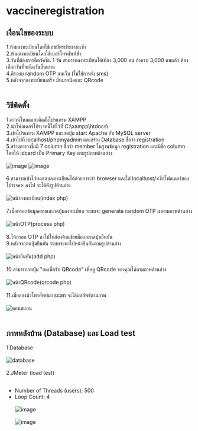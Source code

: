# vaccineregistration
## เงื่อนไขของระบบ
1.ห้ามลงทะเบียนโดยใช้เลขบัตรประชาชนซ้ำ <br />
2.ห้ามลงทะเบียนโดยใช้เบอร์โทรศัพท์ซ้ำ <br />
3.วันที่ต้องการฉีดวัคซีน 1 วัน สามารถลงทะเบียนได้เพียง 3,000 คน ถ้าครบ 3,000 คนแล้ว ต้องเลือกวันที่จะฉีดวันอื่นแทน <br />
4.มีระบบ random OTP บนเว็บ (ไม่ใช่การส่ง sms) <br />
5.หลังจากลงทะเบียนเสร็จ มีหมายนัดและ QRcode <br /> <br />
## วิธีติดตั้ง
1.ดาวน์โหลดและติดตั้งโปรแกรม XAMPP<br />
2.นำโฟลเดอร์โปรเจคนี้ไปไว้ที่ C:\xampp\htdocs\ <br />
3.เข้าโปรแกรม XAMPP และกดปุ่ม start Apache กับ MySQL server<br />
4.เข้าไปที่ localhost/phpmyadmin และสร้าง Database ชื่อว่า registration<br />
5.สร้างตารางซึ่งมี 7 column ชื่อว่า member  ในฐานข้อมูล registration และมีชื่อ column โดยให้ idcard เป็น Primary Key ตามรูปภาพด้านล่าง<br /> <br />
![image](https://user-images.githubusercontent.com/79450551/127745055-494a0994-3714-493d-9af9-15047758b9e3.png)
![image](https://user-images.githubusercontent.com/79450551/127744377-3972d7fd-5114-4be4-b0ff-9414b63ad6d2.png)<br /> <br />
6.สามารถเข้าไปทดสอบลงทะเบียนได้ด้วยการเข้า browser และใส่ localhost/<ชื่อโฟลเดอร์ของโปรเจค> ลงไป จะได้ดังรูปด้านล่าง <br /> <br />
![หน้าลงทะเบียน(index php)](https://user-images.githubusercontent.com/79450551/127744581-f4eb2325-bf38-4144-908f-c00fa59e7c20.png) <br /> <br />
7.เมื่อกรอกข้อมูลครบและกดปุ่มลงทะเบียน ระบบจะ generate random OTP มาตามภาพด้านล่าง <br /> <br />
![หน้าOTP(process php)](https://user-images.githubusercontent.com/79450551/127744692-0314be39-c0ae-4ee9-94f8-7d0c7286d5f4.png) <br /> <br />
8.ให้กรอก OTP ลงไปในช่องด้านซ้ายมือและกดปุ่มยืนยัน <br />
9.หลังจากกดปุ่มยืนยัน ระบบจะพาไปหน้ายืนยันตามรูปด้านล่าง <br /> <br />
![หน้ายืนยัน(add php)](https://user-images.githubusercontent.com/79450551/127744735-e3ccd0fe-a42d-4701-b52f-48e568d00283.png) <br /> <br />
10.สามารถกดปุ่ม "กดเพื่อรับ QRcode" เพื่อดู QRcode ของคุณได้ตามภาพด้านล่าง <br /> <br />
![หน้าQRcode(qrcode php)](https://user-images.githubusercontent.com/79450551/127744883-d708ad4a-2af7-4c54-9290-527dcff0cbcc.png) <br /> <br />
11.เมื่อลองนำโทรศัพท์มา scan จะได้ผลลัพธ์ตามภาพ <br /> <br />
![ตอนสแกน](https://user-images.githubusercontent.com/79450551/127744900-adaa295a-491e-40c2-90fe-016e21274927.jpg) <br /> <br />
## ภาพหลังบ้าน (Database) และ Load test
1.Database <br /> <br />
![database](https://user-images.githubusercontent.com/79450551/127745278-2c4002a1-c289-40fe-8a7d-2edeb08e9f07.png) <br /> <br />
2.JMeter (load test)  <br /> <br />
* Number of Threads (users): 500
* Loop Count: 4 <br /> <br />
![image](https://user-images.githubusercontent.com/79450551/127745332-a392c620-fd9b-4a9e-8b86-3d79492e5bf0.png) <br /> <br />
![image](https://user-images.githubusercontent.com/79450551/127745417-7de81415-32fe-49bf-9d82-1e768b3d6143.png)







